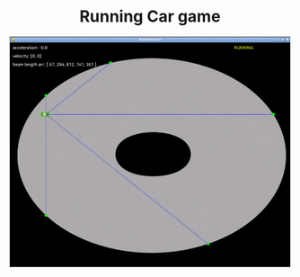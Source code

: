 <div align="center">
    <h1>Running Car game</h1>
    <img src="https://raw.githubusercontent.com/jeonhyunji/running-car/master/resources/images/game.gif?sanitize=true" width="500"/>
</div>

<!-- https://github.com/jeonhyunji/running-car/blob/master/game.gif -->